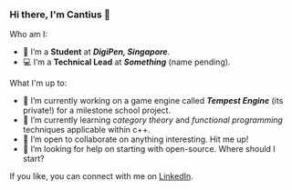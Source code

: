 ### Hi there, I'm Cantius 👋

Who am I:
- 🏫 I’m a **Student** at ***DigiPen, Singapore***.
- 💻 I’m a **Technical Lead** at ***Something*** (name pending).

What I'm up to:
- 🔭 I’m currently working on a game engine called ***Tempest Engine*** (its private!) for a milestone school project.
- 🌱 I’m currently learning *category theory* and *functional programming* techniques applicable within c++.
- 👯 I’m open to collaborate on anything interesting. Hit me up!
- 🤔 I’m looking for help on starting with open-source. Where should I start?

If you like, you can connect with me on [LinkedIn](https://www.linkedin.com/in/cantiuschew/).
